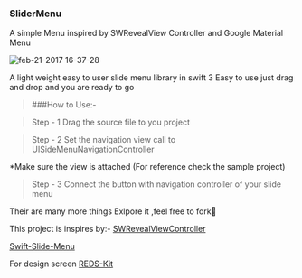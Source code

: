 
### SliderMenu
A simple Menu inspired by SWRevealView Controller and Google Material Menu

![feb-21-2017 16-37-28](https://cloud.githubusercontent.com/assets/13949425/23162469/30c45436-f854-11e6-9e74-b7c57817a919.gif)

A light weight easy to user slide menu library in swift 3
Easy to use just drag and drop and you are ready to go


> ###How to Use:-

> Step - 1
Drag the source file to you project

> Step - 2 
Set the navigation view call to UISideMenuNavigationController

*Make sure the view is attached
(For reference check the sample project)

> Step - 3 
Connect the button with navigation  controller  of your slide menu

Their are many more things Exlpore it ,feel free to fork🍴

This project is inspires by:-
[SWRevealViewController](https://github.com/John-Lluch/SWRevealViewController)</br>

[Swift-Slide-Menu](https://github.com/PhilippeBoisney/Swift-Slide-Menu)</br>

For design screen
[REDS-Kit](https://dribbble.com/shots/3284162-REDS-Kit-free) 
